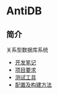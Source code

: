 # AntiDB

## 简介

关系型数据库系统

- [开发笔记](docs/设计笔记.md)
- [项目要求](docs/《C++现代程序设计》项目考核要求.pdf)
- [测试工具](https://github.com/google/googletest)
- [配置及构建方法](docs/config.md)